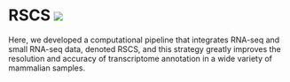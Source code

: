 # RSCS ![](https://img.shields.io/github/license/summus-kong/RSCS)
Here, we developed a computational pipeline that integrates RNA-seq and small RNA-seq data, denoted RSCS, and this strategy greatly improves the resolution and accuracy of transcriptome annotation in a wide variety of mammalian samples.

